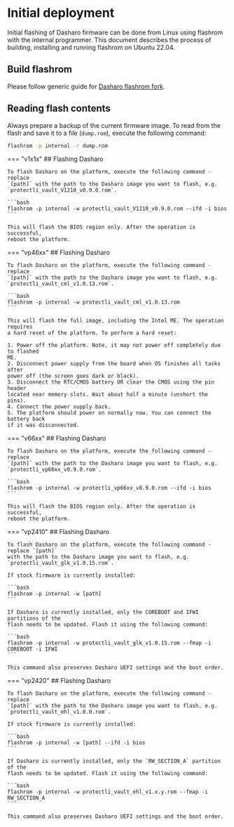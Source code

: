 # Initial deployment

Initial flashing of Dasharo firmware can be done from Linux using flashrom with
the internal programmer. This document describes the process of building,
installing and running flashrom on Ubuntu 22.04.

## Build flashrom

Please follow generic guide for [Dasharo flashrom fork](../../osf-trivia-list/deployment.md#how-to-install-dasharo-flashrom-fork).

## Reading flash contents

Always prepare a backup of the current firmware image. To read from the flash
and save it to a file (`dump.rom`), execute the following command:

```bash
flashrom -p internal -r dump.rom
```


=== "v1x1x"
    ## Flashing Dasharo

    To flash Dasharo on the platform, execute the following command - replace
    `[path]` with the path to the Dasharo image you want to flash, e.g.
    `protectli_vault_V1210_v0.9.0.rom`.

    ```bash
    flashrom -p internal -w protectli_vault_V1210_v0.9.0.rom --ifd -i bios
    ```

    This will flash the BIOS region only. After the operation is successful,
    reboot the platform.

=== "vp46xx"
    ## Flashing Dasharo

    To flash Dasharo on the platform, execute the following command - replace
    `[path]` with the path to the Dasharo image you want to flash, e.g.
    `protectli_vault_cml_v1.0.13.rom`.

    ```bash
    flashrom -p internal -w protectli_vault_cml_v1.0.13.rom
    ```

    This will flash the full image, including the Intel ME. The operation requires
    a hard reset of the platform. To perform a hard reset:

    1. Power off the platform. Note, it may not power off completely due to flashed
    ME.
    2. Disconnect power supply from the board when OS finishes all tasks after
    power off (the screen goes dark or black).
    3. Disconnect the RTC/CMOS battery OR clear the CMOS using the pin header
    located near memory slots. Wait about half a minute (unshort the pins).
    4. Connect the power supply back.
    5. The platform should power on normally now. You can connect the battery back
    if it was disconnected.

=== "v66xx"
    ## Flashing Dasharo

    To flash Dasharo on the platform, execute the following command - replace
    `[path]` with the path to the Dasharo image you want to flash, e.g.
    `protectli_vp66xx_v0.9.0.rom`.

    ```bash
    flashrom -p internal -w protectli_vp66xx_v0.9.0.rom --ifd -i bios
    ```

    This will flash the BIOS region only. After the operation is successful,
    reboot the platform.

=== "vp2410"
    ## Flashing Dasharo

    To flash Dasharo on the platform, execute the following command - replace `[path]`
    with the path to the Dasharo image you want to flash, e.g. `protectli_vault_glk_v1.0.15.rom`.

    If stock firmware is currently installed:

    ```bash
    flashrom -p internal -w [path]
    ```

    If Dasharo is currently installed, only the COREBOOT and IFWI partitions of the
    flash needs to be updated. Flash it using the following command:

    ```bash
    flashrom -p internal -w protectli_vault_glk_v1.0.15.rom --fmap -i COREBOOT -i IFWI
    ```

    This command also preserves Dasharo UEFI settings and the boot order.

=== "vp2420"
    ## Flashing Dasharo

    To flash Dasharo on the platform, execute the following command - replace
    `[path]` with the path to the Dasharo image you want to flash, e.g.
    `protectli_vault_ehl_v1.0.0.rom`.

    If stock firmware is currently installed:

    ```bash
    flashrom -p internal -w [path] --ifd -i bios
    ```

    If Dasharo is currently installed, only the `RW_SECTION_A` partition of the
    flash needs to be updated. Flash it using the following command:

    ```bash
    flashrom -p internal -w protectli_vault_ehl_v1.x.y.rom --fmap -i RW_SECTION_A
    ```

    This command also preserves Dasharo UEFI settings and the boot order.


